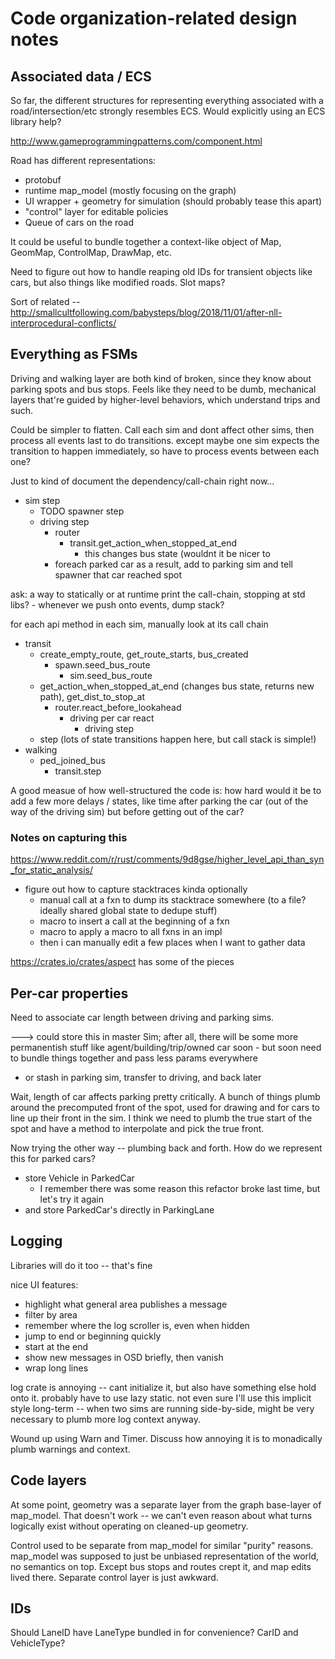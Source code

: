 # Code organization-related design notes

## Associated data / ECS

So far, the different structures for representing everything associated with a
road/intersection/etc strongly resembles ECS. Would explicitly using an ECS
library help?

http://www.gameprogrammingpatterns.com/component.html

Road has different representations:

- protobuf
- runtime map_model (mostly focusing on the graph)
- UI wrapper + geometry for simulation (should probably tease this apart)
- "control" layer for editable policies
- Queue of cars on the road

It could be useful to bundle together a context-like object of Map, GeomMap,
ControlMap, DrawMap, etc.

Need to figure out how to handle reaping old IDs for transient objects like
cars, but also things like modified roads. Slot maps?

Sort of related -- http://smallcultfollowing.com/babysteps/blog/2018/11/01/after-nll-interprocedural-conflicts/

## Everything as FSMs

Driving and walking layer are both kind of broken, since they know about
parking spots and bus stops. Feels like they need to be dumb, mechanical layers
that're guided by higher-level behaviors, which understand trips and such.

Could be simpler to flatten. Call each sim and dont affect other sims, then
process all events last to do transitions. except maybe one sim expects the
transition to happen immediately, so have to process events between each one?

Just to kind of document the dependency/call-chain right now...

- sim step
	- TODO spawner step
	- driving step
		- router
			- transit.get_action_when_stopped_at_end
				- this changes bus state (wouldnt it be nicer to 
		- foreach parked car as a result, add to parking sim and tell spawner that car reached spot


ask: a way to statically or at runtime print the call-chain, stopping at std libs?
	- whenever we push onto events, dump stack?

for each api method in each sim, manually look at its call chain

- transit
	- create_empty_route, get_route_starts, bus_created
		- spawn.seed_bus_route
			- sim.seed_bus_route
	- get_action_when_stopped_at_end (changes bus state, returns new path), get_dist_to_stop_at
		- router.react_before_lookahead
			- driving per car react
				- driving step
	- step (lots of state transitions happen here, but call stack is simple!)
- walking
	- ped_joined_bus
		- transit.step

A good measue of how well-structured the code is: how hard would it be to add a
few more delays / states, like time after parking the car (out of the way of
the driving sim) but before getting out of the car?

### Notes on capturing this

https://www.reddit.com/r/rust/comments/9d8gse/higher_level_api_than_syn_for_static_analysis/

- figure out how to capture stacktraces kinda optionally
	- manual call at a fxn to dump its stacktrace somewhere (to a file? ideally shared global state to dedupe stuff)
	- macro to insert a call at the beginning of a fxn
	- macro to apply a macro to all fxns in an impl
	- then i can manually edit a few places when I want to gather data

https://crates.io/crates/aspect has some of the pieces

## Per-car properties

Need to associate car length between driving and parking sims.

---> could store this in master Sim; after all, there will be some more permanentish stuff like agent/building/trip/owned car soon
	- but soon need to bundle things together and pass less params everywhere
- or stash in parking sim, transfer to driving, and back later

Wait, length of car affects parking pretty critically. A bunch of things plumb
around the precomputed front of the spot, used for drawing and for cars to line
up their front in the sim. I think we need to plumb the true start of the spot
and have a method to interpolate and pick the true front.

Now trying the other way -- plumbing back and forth. How do we represent this for parked cars?
- store Vehicle in ParkedCar
	- I remember there was some reason this refactor broke last time, but let's try it again
- and store ParkedCar's directly in ParkingLane

## Logging

Libraries will do it too -- that's fine

nice UI features:
- highlight what general area publishes a message
- filter by area
- remember where the log scroller is, even when hidden
- jump to end or beginning quickly
- start at the end
- show new messages in OSD briefly, then vanish
- wrap long lines

log crate is annoying -- cant initialize it, but also have something else hold
onto it. probably have to use lazy static. not even sure I'll use this implicit
style long-term -- when two sims are running side-by-side, might be very
necessary to plumb more log context anyway.

Wound up using Warn<T> and Timer. Discuss how annoying it is to monadically
plumb warnings and context.

## Code layers

At some point, geometry was a separate layer from the graph base-layer of
map_model. That doesn't work -- we can't even reason about what turns logically
exist without operating on cleaned-up geometry.

Control used to be separate from map_model for similar "purity" reasons.
map_model was supposed to just be unbiased representation of the world, no
semantics on top. Except bus stops and routes crept it, and map edits lived
there. Separate control layer is just awkward.

## IDs

Should LaneID have LaneType bundled in for convenience? CarID and VehicleType?
